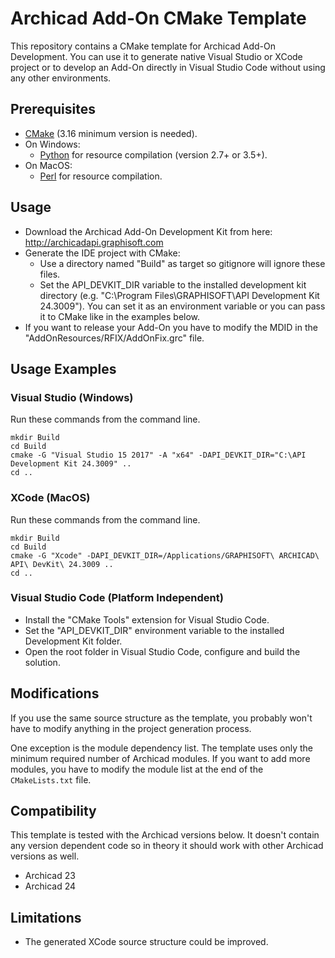# Archicad Add-On CMake Template

This repository contains a CMake template for Archicad Add-On Development. You can use it to generate native Visual Studio or XCode project or to develop an Add-On directly in Visual Studio Code without using any other environments.

## Prerequisites

- [CMake](https://cmake.org) (3.16 minimum version is needed).
- On Windows:
  - [Python](https://www.python.org) for resource compilation (version 2.7+ or 3.5+).
- On MacOS:
  - [Perl](https://www.perl.org) for resource compilation.

## Usage

- Download the Archicad Add-On Development Kit from here: http://archicadapi.graphisoft.com
- Generate the IDE project with CMake:
  - Use a directory named "Build" as target so gitignore will ignore these files.
  - Set the API_DEVKIT_DIR variable to the installed development kit directory (e.g. "C:\Program Files\GRAPHISOFT\API Development Kit 24.3009"). You can set it as an environment variable or you can pass it to CMake like in the examples below.
- If you want to release your Add-On you have to modify the MDID in the "AddOnResources/RFIX/AddOnFix.grc" file.

## Usage Examples

### Visual Studio (Windows)

Run these commands from the command line.

```
mkdir Build
cd Build
cmake -G "Visual Studio 15 2017" -A "x64" -DAPI_DEVKIT_DIR="C:\API Development Kit 24.3009" ..
cd ..
```

### XCode (MacOS)

Run these commands from the command line.

```
mkdir Build
cd Build
cmake -G "Xcode" -DAPI_DEVKIT_DIR=/Applications/GRAPHISOFT\ ARCHICAD\ API\ DevKit\ 24.3009 ..
cd ..
```

### Visual Studio Code (Platform Independent)

- Install the "CMake Tools" extension for Visual Studio Code.
- Set the "API_DEVKIT_DIR" environment variable to the installed Development Kit folder.
- Open the root folder in Visual Studio Code, configure and build the solution.

## Modifications

If you use the same source structure as the template, you probably won't have to modify anything in the project generation process.

One exception is the module dependency list. The template uses only the minimum required number of Archicad modules. If you want to add more modules, you have to modify the module list at the end of the `CMakeLists.txt` file.

## Compatibility

This template is tested with the Archicad versions below. It doesn't contain any version dependent code so in theory it should work with other Archicad versions as well.
- Archicad 23
- Archicad 24

## Limitations

- The generated XCode source structure could be improved.

